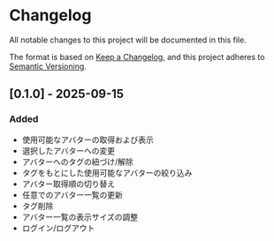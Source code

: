 # Changelog

All notable changes to this project will be documented in this file.

The format is based on [Keep a Changelog](https://keepachangelog.com/en/1.1.0/),
and this project adheres to [Semantic Versioning](https://semver.org/spec/v2.0.0.html).

## [0.1.0] - 2025-09-15
### Added
- 使用可能なアバターの取得および表示
- 選択したアバターへの変更
- アバターへのタグの紐づけ/解除
- タグをもとにした使用可能なアバターの絞り込み
- アバター取得順の切り替え
- 任意でのアバター一覧の更新
- タグ削除
- アバター一覧の表示サイズの調整
- ログイン/ログアウト